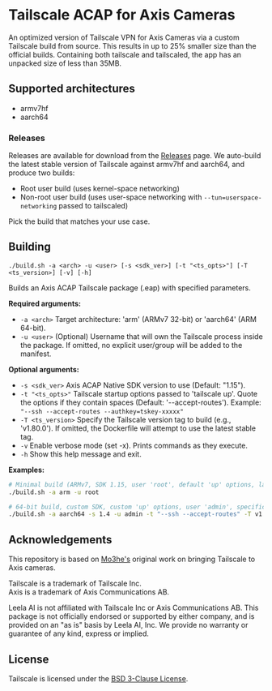 # Tailscale ACAP for Axis Cameras

An optimized version of Tailscale VPN for Axis Cameras via a custom Tailscale build from source. This results in up to 25% smaller size than the official builds. Containing both tailscale and tailscaled, the app has an unpacked size of less than 35MB.

## Supported architectures

- armv7hf
- aarch64

### Releases

Releases are available for download from the [Releases](https://github.com/leela-ai/axis-tailscale/releases) page. We auto-build the latest stable version of Tailscale against armv7hf and aarch64, and produce two builds:

- Root user build (uses kernel-space networking)
- Non-root user build (uses user-space networking with `--tun=userspace-networking` passed to tailscaled)

Pick the build that matches your use case.

## Building

```
./build.sh -a <arch> -u <user> [-s <sdk_ver>] [-t "<ts_opts>"] [-T <ts_version>] [-v] [-h]
```

Builds an Axis ACAP Tailscale package (.eap) with specified parameters.

**Required arguments:**
  - `-a <arch>`     Target architecture: 'arm' (ARMv7 32-bit) or 'aarch64' (ARM 64-bit).
  - `-u <user>`     (Optional) Username that will own the Tailscale process inside the package. If omitted, no explicit user/group will be added to the manifest.

**Optional arguments:**
  - `-s <sdk_ver>`  Axis ACAP Native SDK version to use (Default: "1.15").
  - `-t "<ts_opts>"` Tailscale startup options passed to 'tailscale up'. Quote the options if they contain spaces (Default: '--accept-routes'). Example: `"--ssh --accept-routes --authkey=tskey-xxxxx"`
  - `-T <ts_version>` Specify the Tailscale version tag to build (e.g., 'v1.80.0'). If omitted, the Dockerfile will attempt to use the latest stable tag.
  - `-v`            Enable verbose mode (set -x). Prints commands as they execute.
  - `-h`            Show this help message and exit.

**Examples:**

```bash
# Minimal build (ARMv7, SDK 1.15, user 'root', default 'up' options, latest Tailscale)
./build.sh -a arm -u root

# 64-bit build, custom SDK, custom 'up' options, user 'admin', specific Tailscale version
./build.sh -a aarch64 -s 1.4 -u admin -t "--ssh --accept-routes" -T v1.80.0
```

## Acknowledgements

This repository is based on [Mo3he's](https://github.com/Mo3he/Axis_Cam_Tailscale) original work on bringing Tailscale to Axis cameras.

Tailscale is a trademark of Tailscale Inc.  
Axis is a trademark of Axis Communications AB.

Leela AI is not affiliated with Tailscale Inc or Axis Communications AB. This package is not officially endorsed or supported by either company, and is provided on an "as is" basis by Leela AI, Inc. We provide no warranty or guarantee of any kind, express or implied.

## License

Tailscale is licensed under the [BSD 3-Clause License](https://github.com/tailscale/tailscale/blob/main/LICENSE).
